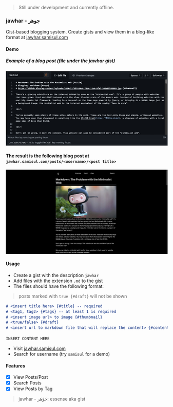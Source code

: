 > Still under development and currently offline.

### jawhar - جوهر

Gist-based blogging system. Create gists and view them in a blog-like format at [jawhar.samisul.com](https://jawhar.samisul.com)

#### Demo

##### Example of a blog post (file under the jawhar gist)
![1](./.github/assets/1.png)   

#### The result is the following blog post at `jawhar.samisul.com/posts/<username>/<post title>`
![2](./.github/assets/2.png)

#### Usage

- Create a gist with the description `jawhar`
- Add files with the extension `.md` to the gist
- The files should have the following format:

> posts marked with `true {#draft}` will not be shown

```markdown
# <insert title here> {#title} -- required
# <tag1, tag2> {#tags} -- at least 1 is required
# <insert image url> to image {#thumbnail}
# <true/false> {#draft}
# <insert url to markdown file that will replace the content> {#content}

INSERT CONTENT HERE
```

- Visit [jawhar.samisul.com](https://jawhar.samisul.com)
- Search for username (try `samisul` for a demo)

#### Features

- [x] View Posts/Post
- [x] Search Posts
- [x] View Posts by Tag

> jawhar - جَوْهَر: essense aka gist
